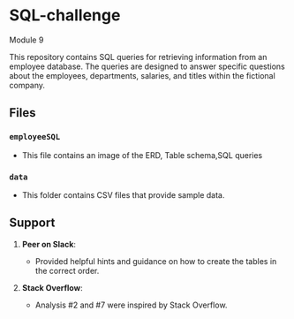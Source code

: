 # SQL-challenge

Module 9


This repository contains SQL queries for retrieving information from an employee database. The queries are designed to answer specific questions about the employees, departments, salaries, and titles within the fictional company.


## Files

### `employeeSQL`
- This file contains an image of the ERD, Table schema,SQL queries

### `data`
- This folder contains CSV files that provide sample data.

## Support


1. **Peer on Slack**:
   - Provided helpful hints and guidance on how to create the tables in the correct order.

2. **Stack Overflow**:
   - Analysis #2 and #7 were inspired by Stack Overflow. 
